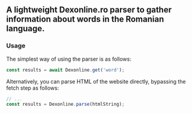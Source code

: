## A lightweight Dexonline.ro parser to gather information about words in the Romanian language.

### Usage

The simplest way of using the parser is as follows:

```ts
const results = await Dexonline.get('word');
```

Alternatively, you can parse HTML of the website directly, bypassing the fetch step as follows:

```ts
// ...
const results = Dexonline.parse(htmlString);
```
